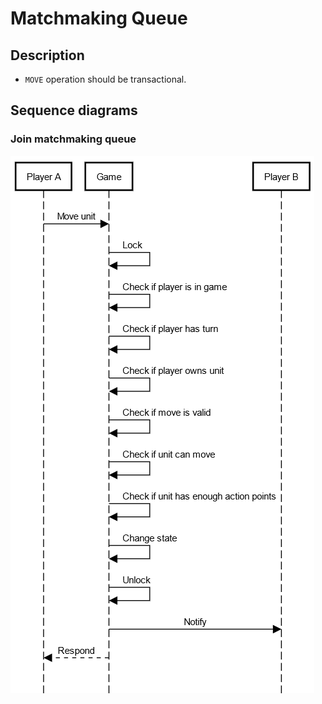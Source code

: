 # Matchmaking Queue

## Description
* `MOVE` operation should be transactional.

## Sequence diagrams

### Join matchmaking queue

![alt text][logo]

[logo]: ./move.png "Move Sequence Diagram"
